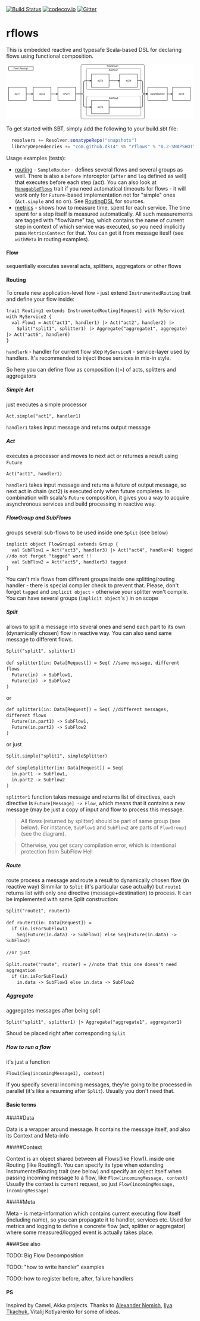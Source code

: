 [![Build Status](https://travis-ci.org/dk14/rflows.svg)](https://travis-ci.org/dk14/rflows)
[![codecov.io](http://codecov.io/github/dk14/rflows/coverage.svg?branch=master)](http://codecov.io/github/dk14/rflows?branch=master)
[![Gitter](https://badges.gitter.im/Join%20Chat.svg)](https://gitter.im/dk14/rflows?utm_source=badge&utm_medium=badge&utm_campaign=pr-badge)

# rflows

This is embedded reactive and typesafe Scala-based DSL for declaring flows using functional composition.

![Graph1](/graph.png)

To get started with SBT, simply add the following to your build.sbt file:

```scala
  resolvers += Resolver.sonatypeRepo("snapshots")
  libraryDependencies += "com.github.dk14" %% "rflows" % "0.2-SNAPSHOT"
```

Usage examples (tests):
  - [routing](/src/test/scala/api/routing/dsl/RoutingDSLTest.scala) - `SampleRouter` - defines several flows and several groups as well. Тhere is also а `before` intercеptor (`after` and `log` defined as well) that executes before each step (act). You can also look at [`ManagableFlows`](/src/main/scala/api/routing/dsl/ManagableRouting.scala) trait if you need automatical timеouts for flows - it will work only for `Future`-based implementation not for "simple" ones (`Act.simple` and so on). See [RoutingDSL](/src/main/scala/api/routing/dsl/RoutingDSL.scala) for sources.
  - [metrics](/src/test/scala/api/routing/metrics/MetricsTest.scala#L61) - shows how to measure time, spent for each service. The time spent for a step itself is measured automatically. All such measurements are tagged with "flowName" tag, which contains the name of current step in context of which service was executed, so you need implicitly pass `MetricsContext` for that. You can get it from message iteslf (see `withMeta` in routing examples).

#### Flow
sequentially executes several acts, splitters, aggregators or other flows

#### Routing
 
To create new application-level flow - just extend `InstrumentedRouting` trait and define your flow inside:

    trait Routing1 extends InstrumentedRouting[Request] with MyService1 with MyService2 {
      val Flow1 = Act("act1", handler1) |> Act("act2", handler2) |> 
        Split("split1", splitter1) |> Aggregate("aggregate1", aggregate) |> Act("act6", handler6)
    }

`handlerN` - handler for current flow step
`MyServiceN` - service-layer used by handlers. It's recommended to inject those services in mix-in style.

So here you can define flow as composition (`|>`) of acts, splitters and aggregators

##### Simple Act 
just executes a simple processor

    Act.simple("act1", handler1)

`handler1` takes input message and returns output message

##### Act
executes a processor and moves to next act or returnes a result using `Future`
    
    Act("act1", handler1)

`handler1` takes input message and returns a future of output message, so next act in chain (act2) is executed only when future completes. In combination with scala's `Future` composition, it gives you a way to acquire asynchronous services and build processing in reactive way.

##### FlowGroup and SubFlows
groups several sub-flows to be used inside one `Split` (see below)

    implicit object FlowGroup1 extends Group {
      val SubFlow1 = Act("act3", handler3) |> Act("act4", handler4) tagged //do not forget "tagged" word !!
      val SubFlow2 = Act("act5", handler5) tagged
    }

You can't mix flows from different groups inside one splitting/routing handler - there is special compiler check to prevent that. Please, don't forget `tagged` and `implicit object` - otherwise your splitter won't compile. You can have several groups (`implicit object`'s ) in on scope

##### Split
allows to split a message into several ones and send each part to its own (dynamically chosen) flow in reactive way. You can also send same message to different flows.

    Split("split1", splitter1)

    def splitter1(in: Data[Request]) = Seq( //same message, different flows
      Future(in) -> SubFlow1, 
      Future(in) -> SubFlow2
    )
 
or
 
    def splitter1(in: Data[Request]) = Seq( //different messages, different flows
      Future(in.part1) -> SubFlow1,
      Future(in.part2) -> SubFlow2
    ) 
    
or just
    
    Split.simple("split1", simpleSplitter)
    
    def simpleSplitter(in: Data[Request]) = Seq(
      in.part1 -> SubFlow1,
      in.part2 -> SubFlow2
    )
    

`splitter1` function takes message and returns list of directives, each directive is `Future[Message] -> Flow`, which means that it contains a new message (may be just a copy of input and flow to process this message.

>All flows (returned by splitter) should be part of same group (see below). For instance, `SubFlow1` and `SubFlow2` are parts of `FlowGroup1` (see the diagram).

>Otherwise, you get scary compilation error, which is intentional protection from SubFlow Hell

##### Route
route process a message and route a result to dynamically chosen flow (in reactive way)
Simmilar to `Split` (it's particular case actually) but `route1` returns list with only one directive (message+destination) to process. It can be implemented with same Split construction:

    Split("route1", router1)

    def router1(in: Data[Request]) = 
      if (in.isForSubFlow1)  
        Seq(Future(in.data) -> SubFlow1) else Seq(Future(in.data) -> SubFlow2)
    
    //or just
    
    Split.route("route", router) = //note that this one doesn't need aggregation
      if (in.isForSubFlow1)  
        in.data -> SubFlow1 else in.data -> SubFlow2


##### Aggregate
aggregates messages after being split

    Split("split1", splitter1) |> Aggregate("aggregate1", aggregator1)

Shoud be placed right after corresponding `Split`

##### How to run a flow
it's just a function

    Flow1(Seq(incomingMessage1), context)
  
If you specify several incoming messages, they're going to be processed in parallel (it's like a resuming after `Split`). Usually you don't need that.

#### Basic terms


#####Data

Data is a wrapper around message. It contains the message itself, and also its Context and Meta-info

#####Context

Context is an object shared between all Flows(like Flow1). inside one Routing (like Routing1).
You can specify its type when extending InstrumentedRouting trait (see below) and specify an object itself when passing incoming message to a flow, like `Flow(incomingMessage, context)`
Usually the context is current request, so just `Flow(incomingMessage, incomingMessage)`

#####Meta

Meta - is meta-information which contains current executing flow itself (including name), so you can propagate it to handler, services etc. Used for metrics and logging to define a concrete flow (act, splitter or aggregator) where some measured/logged event is actually takes place.

####See also

TODO: Big Flow Decomposition

TODO: "how to write handler" examples

TODO: how to register before, after, failure handlers

#### PS

Inspired by Camel, Akka projects. Thanks to [Alexander Nemish](http://github.com/nau), [Ilya Tkachuk](https://github.com/jctim), Vitalij Kotlyarenko for some of ideas.
